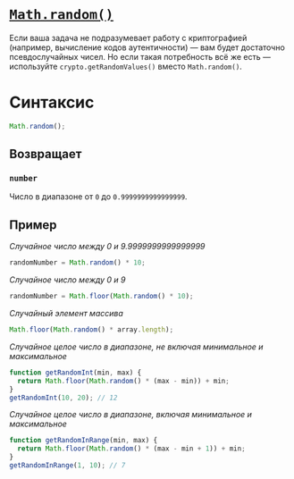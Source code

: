 # [`Math.random()`](../index.md)

Если ваша задача не подразумевает работу с криптографией (например, вычисление кодов аутентичности) — вам будет достаточно псевдослучайных чисел. Но если такая потребность всё же есть — используйте `crypto.getRandomValues()` вместо `Math.random()`.

# Синтаксис

```js
Math.random();
```

## Возвращает

### `number`

Число в диапазоне от `0` до `0.9999999999999999`.

## Пример

_Случайное число между 0 и 9.9999999999999999_

```js
randomNumber = Math.random() * 10;
```

_Случайное число между 0 и 9_

```js
randomNumber = Math.floor(Math.random() * 10);
```

_Случайный элемент массива_

```js
Math.floor(Math.random() * array.length);
```

_Случайное целое число в диапазоне, не включая минимальное и максимальное_

```js
function getRandomInt(min, max) {
  return Math.floor(Math.random() * (max - min)) + min;
}
getRandomInt(10, 20); // 12
```

_Случайное целое число в диапазоне, включая минимальное и максимальное_

```js
function getRandomInRange(min, max) {
  return Math.floor(Math.random() * (max - min + 1)) + min;
}
getRandomInRange(1, 10); // 7
```
